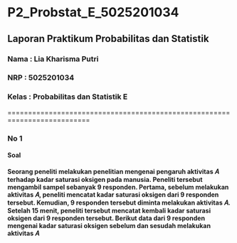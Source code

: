 # P2_Probstat_E_5025201034

## Laporan Praktikum Probabilitas dan Statistik

### Nama  : Lia Kharisma Putri
### NRP   : 5025201034
### Kelas : Probabilitas dan Statistik E

==========================================================================
### No 1
#### Soal
#### Seorang peneliti melakukan penelitian mengenai pengaruh aktivitas 𝐴 terhadap kadar saturasi oksigen pada manusia. Peneliti tersebut mengambil sampel sebanyak 9 responden. Pertama, sebelum melakukan aktivitas 𝐴, peneliti mencatat kadar saturasi oksigen dari 9 responden tersebut. Kemudian, 9 responden tersebut diminta melakukan aktivitas 𝐴. Setelah 15 menit, peneliti tersebut mencatat kembali kadar saturasi oksigen dari 9 responden tersebut. Berikut data dari 9 responden mengenai kadar saturasi oksigen sebelum dan sesudah melakukan aktivitas 𝐴

